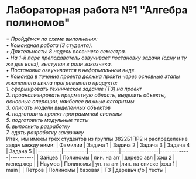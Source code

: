 # Лабораторная работа №1 "Алгебра полиномов"
=
*Пройдёмся по схеме выполнения:*\
*•	Командная работа (3 студента).*\
*•	Длительность: 8 недель весеннего семестра.*\
*•	На 1-й паре преподаватель озвучивает постановку задачи (одну и ту же для всех), выступая в роли заказчика.*\
*•	Постановка озвучивается в неформальном виде.*\
*•	Команда в течение проекта должна пройти через основные этапы жизненного цикла программного продукта:*\
*1.	сформировать техническое задание (ТЗ) на проект*\
*2.	проанализировать предметную область, выделить объекты, основные операции, наиболее важные алгоритмы*\
*3.	описать модели выделенных объектов*\
*4.	подготовить проект программной системы*\
*5.	подготовить модульные тесты*\
*6.	выполнить разработку*\
*7.	сдать разработку заказчику*\
Итак, мы имеем трёх студентов из группы 3822Б1ПР2 и распределение задач между ними:
| Фамилии  | Задача 1 | Задача 2    | Задача 3       | Задача 4    | Задача 5 |
|----------|----------|-------------|----------------|-------------|----------|
| Зайцев   | Полиномы |	лин. на arr | дерево авл     | хэш 2       | менеджер |
| Наумов   | Полиномы |	уп. на arr	|лин. на списке  |хэш 1	       | main     |
| Петров	 | Полиномы |	базовая	    | ТЗ             | деревьч r/b | тесты    |
